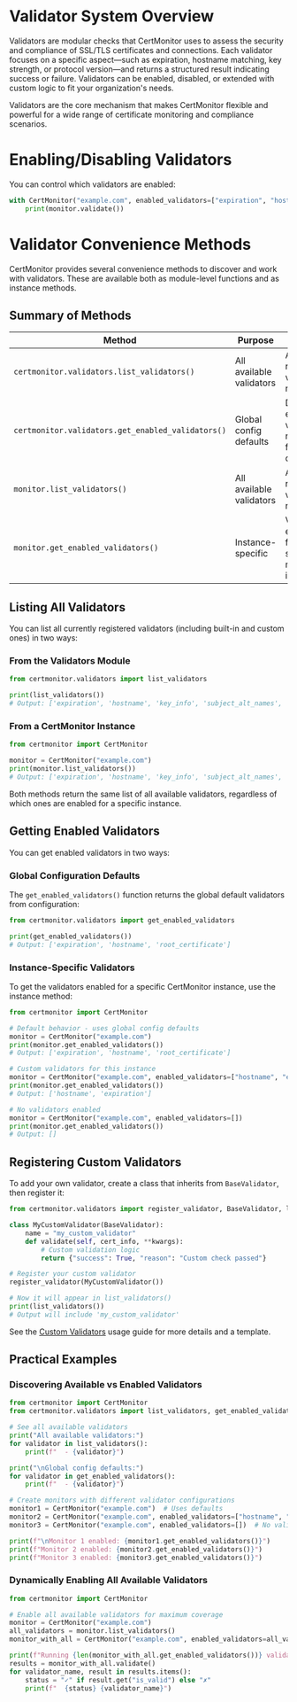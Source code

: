 # Validator System Overview

Validators are modular checks that CertMonitor uses to assess the security and compliance of SSL/TLS certificates and connections. Each validator focuses on a specific aspect—such as expiration, hostname matching, key strength, or protocol version—and returns a structured result indicating success or failure. Validators can be enabled, disabled, or extended with custom logic to fit your organization's needs.

Validators are the core mechanism that makes CertMonitor flexible and powerful for a wide range of certificate monitoring and compliance scenarios.

# Enabling/Disabling Validators

You can control which validators are enabled:

```python
with CertMonitor("example.com", enabled_validators=["expiration", "hostname"]) as monitor:
    print(monitor.validate())
```

# Validator Convenience Methods

CertMonitor provides several convenience methods to discover and work with validators. These are available both as module-level functions and as instance methods.

## Summary of Methods

| Method | Purpose | Returns |
|--------|---------|---------|
| `certmonitor.validators.list_validators()` | All available validators | All registered validator names |
| `certmonitor.validators.get_enabled_validators()` | Global config defaults | Default enabled validator names from config |
| `monitor.list_validators()` | All available validators | All registered validator names |
| `monitor.get_enabled_validators()` | Instance-specific | Validators enabled for this specific monitor instance |

## Listing All Validators

You can list all currently registered validators (including built-in and custom ones) in two ways:

### From the Validators Module

```python
from certmonitor.validators import list_validators

print(list_validators())
# Output: ['expiration', 'hostname', 'key_info', 'subject_alt_names', 'root_certificate', 'tls_version', 'weak_cipher']
```

### From a CertMonitor Instance

```python
from certmonitor import CertMonitor

monitor = CertMonitor("example.com")
print(monitor.list_validators())
# Output: ['expiration', 'hostname', 'key_info', 'subject_alt_names', 'root_certificate', 'tls_version', 'weak_cipher']
```

Both methods return the same list of all available validators, regardless of which ones are enabled for a specific instance.

## Getting Enabled Validators

You can get enabled validators in two ways:

### Global Configuration Defaults

The `get_enabled_validators()` function returns the global default validators from configuration:

```python
from certmonitor.validators import get_enabled_validators

print(get_enabled_validators())
# Output: ['expiration', 'hostname', 'root_certificate']
```

### Instance-Specific Validators

To get the validators enabled for a specific CertMonitor instance, use the instance method:

```python
from certmonitor import CertMonitor

# Default behavior - uses global config defaults
monitor = CertMonitor("example.com")
print(monitor.get_enabled_validators())
# Output: ['expiration', 'hostname', 'root_certificate']

# Custom validators for this instance
monitor = CertMonitor("example.com", enabled_validators=["hostname", "expiration"])
print(monitor.get_enabled_validators())
# Output: ['hostname', 'expiration']

# No validators enabled
monitor = CertMonitor("example.com", enabled_validators=[])
print(monitor.get_enabled_validators())
# Output: []
```

## Registering Custom Validators

To add your own validator, create a class that inherits from `BaseValidator`, then register it:

```python
from certmonitor.validators import register_validator, BaseValidator, list_validators

class MyCustomValidator(BaseValidator):
    name = "my_custom_validator"
    def validate(self, cert_info, **kwargs):
        # Custom validation logic
        return {"success": True, "reason": "Custom check passed"}

# Register your custom validator
register_validator(MyCustomValidator())

# Now it will appear in list_validators()
print(list_validators())
# Output will include 'my_custom_validator'
```

See the [Custom Validators](../usage/custom_validators.md) usage guide for more details and a template.

## Practical Examples

### Discovering Available vs Enabled Validators

```python
from certmonitor import CertMonitor
from certmonitor.validators import list_validators, get_enabled_validators

# See all available validators
print("All available validators:")
for validator in list_validators():
    print(f"  - {validator}")

print("\nGlobal config defaults:")
for validator in get_enabled_validators():
    print(f"  - {validator}")

# Create monitors with different validator configurations
monitor1 = CertMonitor("example.com")  # Uses defaults
monitor2 = CertMonitor("example.com", enabled_validators=["hostname", "expiration"])
monitor3 = CertMonitor("example.com", enabled_validators=[])  # No validators

print(f"\nMonitor 1 enabled: {monitor1.get_enabled_validators()}")
print(f"Monitor 2 enabled: {monitor2.get_enabled_validators()}")
print(f"Monitor 3 enabled: {monitor3.get_enabled_validators()}")
```

### Dynamically Enabling All Available Validators

```python
from certmonitor import CertMonitor

# Enable all available validators for maximum coverage
monitor = CertMonitor("example.com")
all_validators = monitor.list_validators()
monitor_with_all = CertMonitor("example.com", enabled_validators=all_validators)

print(f"Running {len(monitor_with_all.get_enabled_validators())} validators:")
results = monitor_with_all.validate()
for validator_name, result in results.items():
    status = "✓" if result.get("is_valid") else "✗"
    print(f"  {status} {validator_name}")
```
